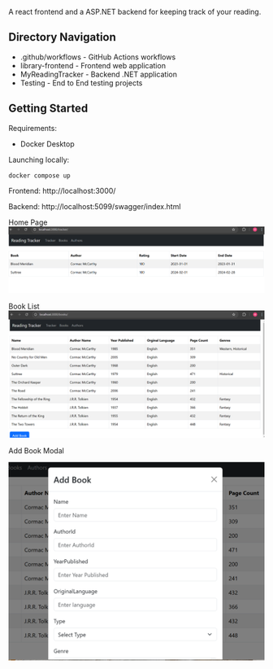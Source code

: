 A react frontend and a ASP.NET backend for keeping track of your reading.

## Directory Navigation

* .github/workflows - GitHub Actions workflows
* library-frontend - Frontend web application
* MyReadingTracker - Backend .NET application
* Testing - End to End testing projects
## Getting Started

Requirements:

* Docker Desktop

Launching locally:

```
docker compose up
```

Frontend: http://localhost:3000/

Backend: http://localhost:5099/swagger/index.html

Home Page
![](img/home.png "Home")

Book List
![](img/books.png "Book List")

Add Book Modal

![](img/modal.png "Modal")